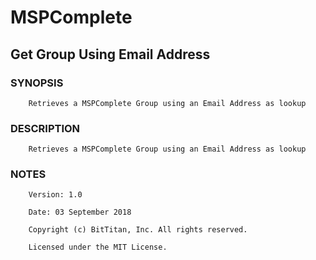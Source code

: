 # MSPComplete
## Get Group Using Email Address
### SYNOPSIS
```
    Retrieves a MSPComplete Group using an Email Address as lookup
```
### DESCRIPTION
```
    Retrieves a MSPComplete Group using an Email Address as lookup
```
### NOTES
```
    Version: 1.0
    Date: 03 September 2018
    Copyright (c) BitTitan, Inc. All rights reserved.
    Licensed under the MIT License.
```

